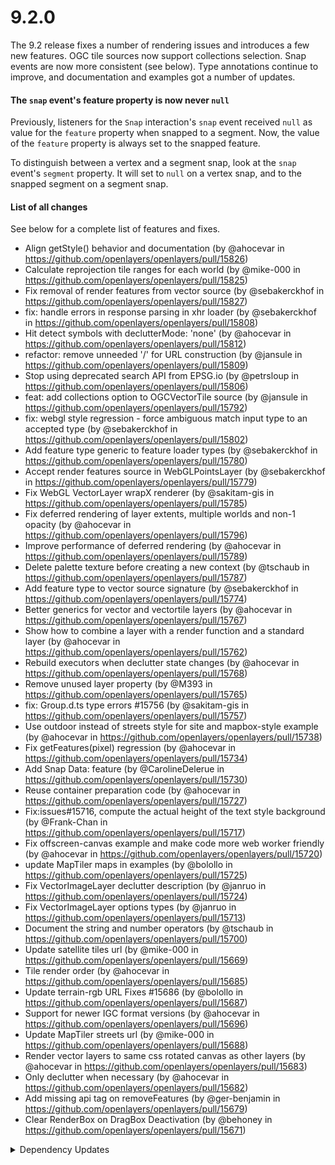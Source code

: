 # 9.2.0

The 9.2 release fixes a number of rendering issues and introduces a few new features.  OGC tile sources now support collections selection.  Snap events are now more consistent (see below).  Type annotations continue to improve, and documentation and examples got a number of updates.

#### The `snap` event's feature property is now never `null`

Previously, listeners for the `Snap` interaction's `snap` event received `null` as value for the `feature` property when snapped to a segment. Now, the value of the `feature` property is always set to the snapped feature.

To distinguish between a vertex and a segment snap, look at the `snap` event's `segment` property. It will set to `null` on a vertex snap, and to the snapped segment on a segment snap.

#### List of all changes

See below for a complete list of features and fixes.

 * Align getStyle() behavior and documentation (by @ahocevar in https://github.com/openlayers/openlayers/pull/15826)
 * Calculate reprojection tile ranges for each world (by @mike-000 in https://github.com/openlayers/openlayers/pull/15825)
 * Fix removal of render features from vector source (by @sebakerckhof in https://github.com/openlayers/openlayers/pull/15827)
 * fix: handle errors in response parsing in xhr loader (by @sebakerckhof in https://github.com/openlayers/openlayers/pull/15808)
 * Hit detect symbols with declutterMode: 'none' (by @ahocevar in https://github.com/openlayers/openlayers/pull/15812)
 * refactor: remove unneeded '/' for URL construction (by @jansule in https://github.com/openlayers/openlayers/pull/15809)
 * Stop using deprecated search API from EPSG.io (by @petrsloup in https://github.com/openlayers/openlayers/pull/15806)
 * feat: add collections option to OGCVectorTile source (by @jansule in https://github.com/openlayers/openlayers/pull/15792)
 * fix: webgl style regression - force ambiguous match input type to an accepted type (by @sebakerckhof in https://github.com/openlayers/openlayers/pull/15802)
 * Add feature type generic to feature loader types (by @sebakerckhof in https://github.com/openlayers/openlayers/pull/15780)
 * Accept render features source in WebGLPointsLayer (by @sebakerckhof in https://github.com/openlayers/openlayers/pull/15779)
 * Fix WebGL VectorLayer wrapX renderer (by @sakitam-gis in https://github.com/openlayers/openlayers/pull/15785)
 * Fix deferred rendering of layer extents, multiple worlds and non-1 opacity (by @ahocevar in https://github.com/openlayers/openlayers/pull/15796)
 * Improve performance of deferred rendering (by @ahocevar in https://github.com/openlayers/openlayers/pull/15789)
 * Delete palette texture before creating a new context (by @tschaub in https://github.com/openlayers/openlayers/pull/15787)
 * Add feature type to vector source signature (by @sebakerckhof in https://github.com/openlayers/openlayers/pull/15774)
 * Better generics for vector and vectortile layers (by @ahocevar in https://github.com/openlayers/openlayers/pull/15767)
 * Show how to combine a layer with a render function and a standard layer (by @ahocevar in https://github.com/openlayers/openlayers/pull/15762)
 * Rebuild executors when declutter state changes (by @ahocevar in https://github.com/openlayers/openlayers/pull/15768)
 * Remove unused layer property (by @M393 in https://github.com/openlayers/openlayers/pull/15765)
 * fix: Group.d.ts type errors #15756 (by @sakitam-gis in https://github.com/openlayers/openlayers/pull/15757)
 * Use outdoor instead of streets style for site and mapbox-style example (by @ahocevar in https://github.com/openlayers/openlayers/pull/15738)
 * Fix getFeatures(pixel) regression (by @ahocevar in https://github.com/openlayers/openlayers/pull/15734)
 * Add Snap Data: feature (by @CarolineDelerue in https://github.com/openlayers/openlayers/pull/15730)
 * Reuse container preparation code (by @ahocevar in https://github.com/openlayers/openlayers/pull/15727)
 * Fix:issues#15716, compute the actual height of the text style background (by @Frank-Chan in https://github.com/openlayers/openlayers/pull/15717)
 * Fix offscreen-canvas example and make code more web worker friendly (by @ahocevar in https://github.com/openlayers/openlayers/pull/15720)
 * update MapTiler maps in examples (by @bolollo in https://github.com/openlayers/openlayers/pull/15725)
 * Fix VectorImageLayer declutter description (by @janruo in https://github.com/openlayers/openlayers/pull/15724)
 * Fix VectorImageLayer options types (by @janruo in https://github.com/openlayers/openlayers/pull/15713)
 * Document the string and number operators (by @tschaub in https://github.com/openlayers/openlayers/pull/15700)
 * Update satellite tiles url (by @mike-000 in https://github.com/openlayers/openlayers/pull/15669)
 * Tile render order (by @ahocevar in https://github.com/openlayers/openlayers/pull/15685)
 * Update terrain-rgb URL Fixes #15686 (by @bolollo in https://github.com/openlayers/openlayers/pull/15687)
 * Support for newer IGC format versions (by @ahocevar in https://github.com/openlayers/openlayers/pull/15696)
 * Update MapTiler streets url (by @mike-000 in https://github.com/openlayers/openlayers/pull/15688)
 * Render vector layers to same css rotated canvas as other layers (by @ahocevar in https://github.com/openlayers/openlayers/pull/15683)
 * Only declutter when necessary (by @ahocevar in https://github.com/openlayers/openlayers/pull/15682)
 * Add missing api tag on removeFeatures (by @ger-benjamin in https://github.com/openlayers/openlayers/pull/15679)
 * Clear RenderBox on DragBox Deactivation (by @behoney in https://github.com/openlayers/openlayers/pull/15671)


<details>
  <summary>Dependency Updates</summary>

 * Bump puppeteer from 22.8.1 to 22.8.2 (by @openlayers in https://github.com/openlayers/openlayers/pull/15828)
 * Bump puppeteer from 22.8.0 to 22.8.1 (by @openlayers in https://github.com/openlayers/openlayers/pull/15821)
 * Bump semver from 7.6.0 to 7.6.2 (by @openlayers in https://github.com/openlayers/openlayers/pull/15822)
 * Bump puppeteer from 22.7.1 to 22.8.0 (by @openlayers in https://github.com/openlayers/openlayers/pull/15800)
 * Bump jsdoc from 4.0.2 to 4.0.3 (by @openlayers in https://github.com/openlayers/openlayers/pull/15799)
 * Bump @octokit/rest from 20.1.0 to 20.1.1 (by @openlayers in https://github.com/openlayers/openlayers/pull/15798)
 * Bump rollup from 4.16.1 to 4.17.2 (by @openlayers in https://github.com/openlayers/openlayers/pull/15788)
 * Bump rollup from 4.16.1 to 4.17.1 (by @openlayers in https://github.com/openlayers/openlayers/pull/15782)
 * Bump puppeteer from 22.6.5 to 22.7.1 (by @openlayers in https://github.com/openlayers/openlayers/pull/15783)
 * Bump ol-mapbox-style from 12.3.1 to 12.3.2 (by @openlayers in https://github.com/openlayers/openlayers/pull/15781)
 * Bump rollup from 4.14.3 to 4.16.1 (by @openlayers in https://github.com/openlayers/openlayers/pull/15761)
 * Bump marked from 12.0.1 to 12.0.2 (by @openlayers in https://github.com/openlayers/openlayers/pull/15760)
 * Bump ol-stac from 1.0.0-beta.9 to 1.0.0-beta.10 (by @openlayers in https://github.com/openlayers/openlayers/pull/15743)
 * Bump puppeteer from 22.6.3 to 22.6.5 (by @openlayers in https://github.com/openlayers/openlayers/pull/15742)
 * Bump typescript from 5.4.4 to 5.4.5 (by @openlayers in https://github.com/openlayers/openlayers/pull/15741)
 * Bump rollup from 4.14.1 to 4.14.3 (by @openlayers in https://github.com/openlayers/openlayers/pull/15740)
 * Bump rollup from 4.13.2 to 4.14.1 (by @openlayers in https://github.com/openlayers/openlayers/pull/15712)
 * Bump puppeteer from 22.6.1 to 22.6.3 (by @openlayers in https://github.com/openlayers/openlayers/pull/15707)
 * Bump webpack-dev-middleware from 7.2.0 to 7.2.1 (by @openlayers in https://github.com/openlayers/openlayers/pull/15711)
 * Bump @octokit/rest from 20.0.2 to 20.1.0 (by @openlayers in https://github.com/openlayers/openlayers/pull/15709)
 * Bump typescript from 5.4.3 to 5.4.4 (by @openlayers in https://github.com/openlayers/openlayers/pull/15708)
 * Bump rollup-plugin-external-globals from 0.9.2 to 0.10.0 (by @openlayers in https://github.com/openlayers/openlayers/pull/15706)
 * Bump puppeteer from 22.6.0 to 22.6.1 (by @openlayers in https://github.com/openlayers/openlayers/pull/15695)
 * Bump webpack-dev-middleware from 7.1.1 to 7.2.0 (by @openlayers in https://github.com/openlayers/openlayers/pull/15694)
 * Bump rollup from 4.13.0 to 4.13.2 (by @openlayers in https://github.com/openlayers/openlayers/pull/15693)
 * Bump mocha from 10.3.0 to 10.4.0 (by @openlayers in https://github.com/openlayers/openlayers/pull/15692)
 * Bump ol-mapbox-style from 12.2.1 to 12.3.0 (by @openlayers in https://github.com/openlayers/openlayers/pull/15691)
 * Bump proj4 from 2.10.0 to 2.11.0 (by @openlayers in https://github.com/openlayers/openlayers/pull/15663)
 * Bump express from 4.18.3 to 4.19.2 (by @openlayers in https://github.com/openlayers/openlayers/pull/15684)
 * Bump typescript from 5.4.2 to 5.4.3 (by @openlayers in https://github.com/openlayers/openlayers/pull/15661)
 * Bump express from 4.18.3 to 4.19.1 (by @openlayers in https://github.com/openlayers/openlayers/pull/15662)
 * Bump webpack-dev-server from 5.0.3 to 5.0.4 (by @openlayers in https://github.com/openlayers/openlayers/pull/15664)
 * Bump puppeteer from 22.5.0 to 22.6.0 (by @openlayers in https://github.com/openlayers/openlayers/pull/15665)
 * Bump webpack-dev-middleware from 7.1.0 to 7.1.1 (by @openlayers in https://github.com/openlayers/openlayers/pull/15666)
 * Bump webpack from 5.90.3 to 5.91.0 (by @openlayers in https://github.com/openlayers/openlayers/pull/15667)


</details>

